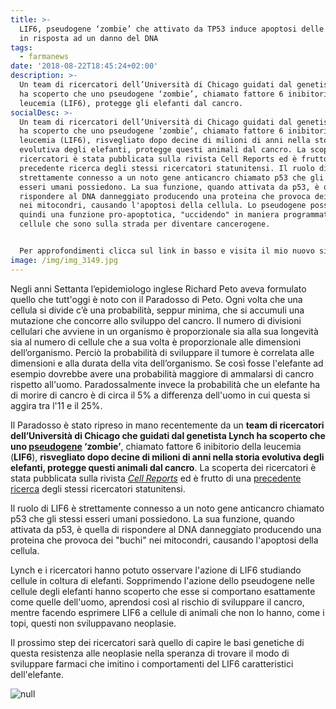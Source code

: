 ```yaml
---
title: >-
  LIF6, pseudogene ‘zombie’ che attivato da TP53 induce apoptosi delle cellule
  in risposta ad un danno del DNA
tags:
  - farmanews
date: '2018-08-22T18:45:24+02:00'
description: >-
  Un team di ricercatori dell’Università di Chicago guidati dal genetista Lynch
  ha scoperto che uno pseudogene ‘zombie’, chiamato fattore 6 inibitorio della
  leucemia (LIF6), protegge gli elefanti dal cancro. 
socialDesc: >-
  Un team di ricercatori dell’Università di Chicago guidati dal genetista Lynch
  ha scoperto che uno pseudogene ‘zombie’, chiamato fattore 6 inibitorio della
  leucemia (LIF6), risvegliato dopo decine di milioni di anni nella storia
  evolutiva degli elefanti, protegge questi animali dal cancro. La scoperta dei
  ricercatori è stata pubblicata sulla rivista Cell Reports ed è frutto di una
  precedente ricerca degli stessi ricercatori statunitensi. Il ruolo di LIF6 è
  strettamente connesso a un noto gene anticancro chiamato p53 che gli stessi
  esseri umani possiedono. La sua funzione, quando attivata da p53, è quella di
  rispondere al DNA danneggiato producendo una proteina che provoca dei buchi
  nei mitocondri, causando l'apoptosi della cellula. Lo pseudogene possiede
  quindi una funzione pro-apoptotica, "uccidendo" in maniera programmata le
  cellule che sono sulla strada per diventare cancerogene.


  Per approfondimenti clicca sul link in basso e visita il mio nuovo sito...
image: /img/img_3149.jpg
---
```

Negli anni Settanta l’epidemiologo inglese Richard Peto aveva formulato quello che tutt'oggi è noto con il Paradosso di Peto. Ogni volta che una cellula si divide c’è una probabilità, seppur minima, che si accumuli una mutazione che concorre allo sviluppo del cancro. Il numero di divisioni cellulari che avviene in un organismo è proporzionale sia alla sua longevità sia al numero di cellule che a sua volta è proporzionale alle dimensioni dell’organismo. Perciò la probabilità di sviluppare il tumore è correlata alle dimensioni e alla durata della vita dell’organismo. Se così fosse l'elefante ad esempio dovrebbe avere una probabilità maggiore di ammalarsi di cancro rispetto all'uomo. Paradossalmente invece la probabilità che un elefante ha di morire di cancro è di circa il 5% a differenza dell'uomo in cui questa si aggira tra l'11 e il 25%.

Il Paradosso è stato ripreso in mano recentemente da un **team di ricercatori dell’Università di Chicago **che guidati dal genetista Lynch** ha scoperto che uno **[**pseudogene**](https://it.wikipedia.org/wiki/Pseudogene)** ‘zombie’**, chiamato fattore 6 inibitorio della leucemia (**LIF6**), **risvegliato dopo decine di milioni di anni nella storia evolutiva degli elefanti, protegge questi animali dal cancro**. La scoperta dei ricercatori è stata pubblicata sulla rivista [_Cell Reports_](https://www.cell.com/cell-reports/fulltext/S2211-1247(18)31145-8?_returnURL=https%3A%2F%2Flinkinghub.elsevier.com%2Fretrieve%2Fpii%2FS2211124718311458%3Fshowall%3Dtrue) ed è frutto di una [precedente ricerca](https://www.biorxiv.org/content/early/2015/10/06/028522) degli stessi ricercatori statunitensi.

Il ruolo di LIF6 è strettamente connesso a un noto gene anticancro chiamato p53 che gli stessi esseri umani possiedono. La sua funzione, quando attivata da p53, è quella di rispondere al DNA danneggiato producendo una proteina che provoca dei "buchi" nei mitocondri, causando l'apoptosi della cellula.

Lynch e i ricercatori hanno potuto osservare l'azione di LIF6 studiando cellule in coltura di elefanti. Sopprimendo l'azione dello pseudogene nelle cellule degli elefanti hanno scoperto che esse si comportano esattamente come quelle dell'uomo, aprendosi così al rischio di sviluppare il cancro, mentre facendo esprimere LIF6 a cellule di animali che non lo hanno, come i topi, questi non sviluppavano  neoplasie.

Il prossimo step dei ricercatori sarà quello di capire le basi genetiche di questa resistenza alle neoplasie nella speranza di trovare il modo di sviluppare farmaci che imitino i comportamenti del LIF6 caratteristici dell'elefante.

![null](/img/fx1_lrg.jpg)

